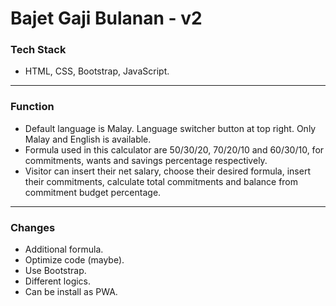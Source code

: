 # Bajet Gaji Bulanan - v2
### Tech Stack
- HTML, CSS, Bootstrap, JavaScript.
---
### Function
- Default language is Malay. Language switcher button at top right. Only Malay and English is available.
- Formula used in this calculator are 50/30/20, 70/20/10 and 60/30/10, for commitments, wants and savings percentage respectively.
- Visitor can insert their net salary, choose their desired formula, insert their commitments, calculate total commitments and balance from commitment budget percentage. 
---
### Changes
- Additional formula.
- Optimize code (maybe).
- Use Bootstrap.
- Different logics.
- Can be install as PWA.